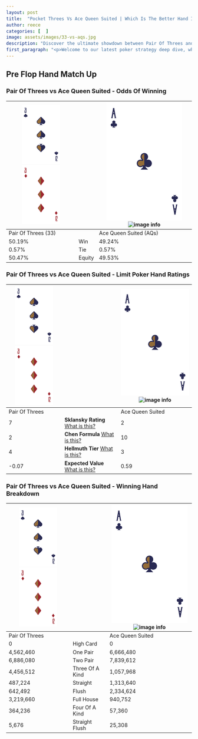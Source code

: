 ```yaml
---
layout: post
title:  "Pocket Threes Vs Ace Queen Suited | Which Is The Better Hand In Poker? A Complete Guide"
author: reece
categories: [  ]
image: assets/images/33-vs-aqs.jpg
description: "Discover the ultimate showdown between Pair Of Threes and Ace Queen Suited in poker! Uncover the odds, strategies, and scenarios where one hand triumphs over the other. Get ready to up your poker game with this thrilling analysis."
first_paragraph: "<p>Welcome to our latest poker strategy deep dive, where we're pitting two distinct hands against each other in a high-stakes showdown: Pair Of Threes vs Ace Queen Suited.</p><p>In the dynamic world of poker, every decision counts, and knowing which hand holds the upper hand is key to your success at the table.</p><p>In this article, we'll dissect these two hands, explore the scenarios where one dominates the other, and equip you with the knowledge to make strategic choices that can tip the odds in your favor.</p><p>Get ready to unravel the intriguing dynamics of these poker hands and elevate your game to new heights.</p>"
---
```




[comment]: # (sp0)

## Pre Flop Hand Match Up

<div class="table hand-ratings" markdown="1"> 



### Pair Of Threes vs Ace Queen Suited - Odds Of Winning


    
| ![image info](assets/images/hand1/3.png) ![image info](assets/images/hand1/3o.png) |  | ![image info](assets/images/hand2/A.png) ![image info](assets/images/hand2/Qs.png) |
| -------- | -------- | -------- |
| Pair Of Threes (33) |  | Ace Queen Suited (AQs) |
| 50.19% | Win | 49.24% |
| 0.57% | Tie | 0.57% |
| 50.47% | Equity | 49.53% |




[comment]: # (sp1)



### Pair Of Threes vs Ace Queen Suited - Limit Poker Hand Ratings


    
| ![image info](assets/images/hand1/3.png) ![image info](assets/images/hand1/3o.png) |  | ![image info](assets/images/hand2/A.png) ![image info](assets/images/hand2/Qs.png) |
| -------- | -------- | -------- |
| Pair Of Threes |  | Ace Queen Suited |
| 7 | **Sklansky Rating** [What is this?](/sklansky-rating-explained) | 2 |
| 2 | **Chen Formula** [What is this?](/chen-formula-explained) | 10 |
| 4 | **Hellmuth Tier** [What is this?](/Hellmuth-tier-explained) | 3 |
| -0.07 | **Expected Value** [What is this?](/expected-value-explained) | 0.59 |




[comment]: # (sp2)



### Pair Of Threes vs Ace Queen Suited - Winning Hand Breakdown


    
| ![image info](assets/images/hand1/3.png) ![image info](assets/images/hand1/3o.png) |  | ![image info](assets/images/hand2/A.png) ![image info](assets/images/hand2/Qs.png) |
| -------- | -------- | -------- |
| Pair Of Threes |  | Ace Queen Suited |
| 0 | High Card | 0 |
| 4,562,460 | One Pair | 6,666,480 |
| 6,886,080 | Two Pair | 7,839,612 |
| 4,456,512 | Three Of A Kind | 1,057,968 |
| 487,224 | Straight | 1,313,640 |
| 642,492 | Flush | 2,334,624 |
| 3,219,660 | Full House | 940,752 |
| 364,236 | Four Of A Kind | 57,360 |
| 5,676 | Straight Flush | 25,308 |




[comment]: # (sp3)



</div>

[comment]: # (sp4)



[comment]: # (sp5)

